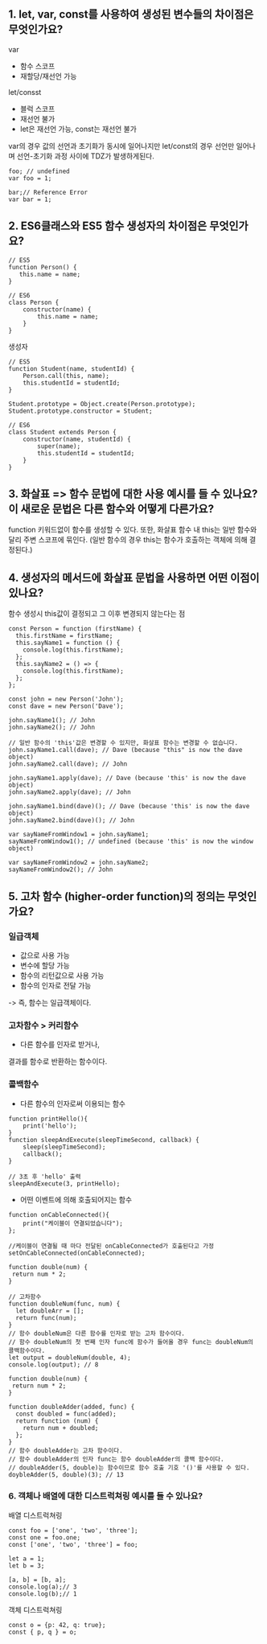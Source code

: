 ## 1. let, var, const를 사용하여 생성된 변수들의 차이점은 무엇인가요?

var

- 함수 스코프
- 재할당/재선언 가능

let/consst

- 블럭 스코프
- 재선언 불가
- let은 재선언 가능, const는 재선언 불가

var의 경우 값의 선언과 초기화가 동시에 일어나지만 let/const의 경우 선언만 일어나며 선언-초기화 과정 사이에 TDZ가 발생하게된다.

```
foo; // undefined
var foo = 1;

bar;// Reference Error
var bar = 1;
```

## 2. ES6클래스와 ES5 함수 생성자의 차이점은 무엇인가요?

```
// ES5
function Person() {
   this.name = name;
}

// ES6
class Person {
    constructor(name) {
        this.name = name;
    }
}
```

생성자

```
// ES5
function Student(name, studentId) {
    Person.call(this, name);
    this.studentId = studentId;
}

Student.prototype = Object.create(Person.prototype);
Student.prototype.constructor = Student;

// ES6
class Student extends Person {
    constructor(name, studentId) {
        super(name);
        this.studentId = studentId;
    }
}
```

## 3. 화살표 => 함수 문법에 대한 사용 예시를 들 수 있나요? 이 새로운 문법은 다른 함수와 어떻게 다른가요?

function 키워드없이 함수를 생성할 수 있다. 또한, 화살표 함수 내 this는 일반 함수와 달리 주변 스코프에 묶인다.
(일반 함수의 경우 this는 함수가 호출하는 객체에 의해 결정된다.)

## 4. 생성자의 메서드에 화살표 문법을 사용하면 어떤 이점이 있나요?

함수 생성시 this값이 결정되고 그 이후 변경되지 않는다는 점

```
const Person = function (firstName) {
  this.firstName = firstName;
  this.sayName1 = function () {
    console.log(this.firstName);
  };
  this.sayName2 = () => {
    console.log(this.firstName);
  };
};

const john = new Person('John');
const dave = new Person('Dave');

john.sayName1(); // John
john.sayName2(); // John

// 일반 함수의 'this'값은 변경할 수 있지만, 화살표 함수는 변경할 수 없습니다.
john.sayName1.call(dave); // Dave (because "this" is now the dave object)
john.sayName2.call(dave); // John

john.sayName1.apply(dave); // Dave (because 'this' is now the dave object)
john.sayName2.apply(dave); // John

john.sayName1.bind(dave)(); // Dave (because 'this' is now the dave object)
john.sayName2.bind(dave)(); // John

var sayNameFromWindow1 = john.sayName1;
sayNameFromWindow1(); // undefined (because 'this' is now the window object)

var sayNameFromWindow2 = john.sayName2;
sayNameFromWindow2(); // John
```

## 5. 고차 함수 (higher-order function)의 정의는 무엇인가요?

### 일급객체

- 값으로 사용 가능
- 변수에 할당 가능
- 함수의 리턴값으로 사용 가능
- 함수의 인자로 전달 가능

-> 즉, 함수는 일급객체이다.

### 고차함수 > 커리함수

- 다른 함수를 인자로 받거나,

결과를 함수로 반환하는 함수이다.

### 콜백함수

- 다른 함수의 인자로써 이용되는 함수

```
function printHello(){
    print('hello');
}
function sleepAndExecute(sleepTimeSecond, callback) {
    sleep(sleepTimeSecond);
    callback();
}

// 3초 후 'hello' 출력
sleepAndExecute(3, printHello);
```

- 어떤 이벤트에 의해 호출되어지는 함수

```
function onCableConnected(){
    print("케이블이 연결되었습니다");
};

//케이블이 연결될 때 마다 전달된 onCableConnected가 호출된다고 가정 setOnCableConnected(onCableConnected);

```

```
function double(num) {
 return num * 2;
}

// 고차함수
function doubleNum(func, num) {
  let doubleArr = [];
  return func(num);
}
// 함수 doubleNum은 다른 함수를 인자로 받는 고차 함수이다.
// 함수 doubleNum의 첫 번째 인자 func에 함수가 들어올 경우 func는 doubleNum의 콜백함수이다.
let output = doubleNum(double, 4);
console.log(output); // 8
```

```
function double(num) {
 return num * 2;
}

function doubleAdder(added, func) {
  const doubled = func(added);
  return function (num) {
    return num + doubled;
  };
}
// 함수 doubleAdder는 고차 함수이다.
// 함수 doubleAdder의 인자 func는 함수 doubleAdder의 콜백 함수이다.
// doubleAdder(5, double)는 함수이므로 함수 호출 기호 '()'를 사용할 수 있다.
doybleAdder(5, double)(3); // 13
```

### 6. 객체나 배열에 대한 디스트럭쳐링 예시를 들 수 있나요?

배열 디스트럭쳐링

```
const foo = ['one', 'two', 'three'];
const one = foo.one;
const ['one', 'two', 'three'] = foo;

let a = 1;
let b = 3;

[a, b] = [b, a];
console.log(a);// 3
console.log(b);// 1
```

객체 디스트럭쳐링

```
const o = {p: 42, q: true};
const { p, q } = o;

```

